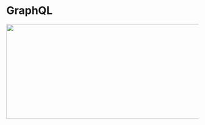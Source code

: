 # GraphQL
<p align="center"> <img src="https://github.com/oiosu/GraphQL/assets/99783474/5fe3432f-bad2-40f4-8c8c-83359ea9cf9c" height="250px" width="800px"> </p>




